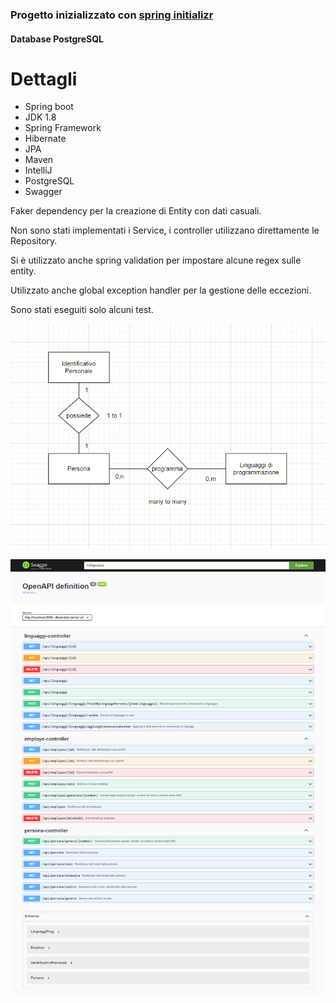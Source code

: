 

### Progetto inizializzato con [spring initializr](https://start.spring.io/)

#### Database PostgreSQL

# Dettagli
* Spring boot
* JDK 1.8
* Spring Framework
* Hibernate
* JPA
* Maven
* IntelliJ
* PostgreSQL
* Swagger

Faker dependency per la creazione di Entity con dati casuali.

Non sono stati implementati i Service, i controller utilizzano direttamente le Repository.

Si è utilizzato anche spring validation per impostare alcune regex sulle entity.

Utilizzato anche global exception handler per la gestione delle eccezioni.

Sono stati eseguiti solo alcuni test.

![](img/ER-relational.png)

![](img/screencapture.png)

